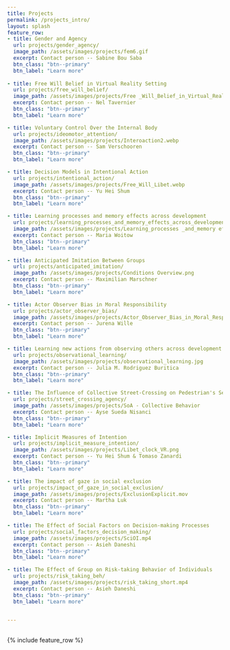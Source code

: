 ```yaml
---
title: Projects
permalink: /projects_intro/
layout: splash
feature_row:
- title: Gender and Agency
  url: projects/gender_agency/
  image_path: /assets/images/projects/fem6.gif
  excerpt: Contact person -- Sabine Bou Saba
  btn_class: "btn--primary"
  btn_label: "Learn more"
  
- title: Free Will Belief in Virtual Reality Setting
  url: projects/free_will_belief/
  image_path: /assets/images/projects/Free _Will_Belief_in_Virtual_Reality_Setting.webp
  excerpt: Contact person -- Nel Tavernier
  btn_class: "btn--primary"
  btn_label: "Learn more"

- title: Voluntary Control Over the Internal Body
  url: projects/ideomotor_attention/
  image_path: /assets/images/projects/Interoaction2.webp
  excerpt: Contact person -- Sam Verschooren
  btn_class: "btn--primary"
  btn_label: "Learn more"

- title: Decision Models in Intentional Action
  url: projects/intentional_action/
  image_path: /assets/images/projects/Free_Will_Libet.webp
  excerpt: Contact person -- Yu Hei Shum
  btn_class: "btn--primary"
  btn_label: "Learn more"

- title: Learning processes and memory effects across development
  url: projects/learning_processes_and_memory_effects_across_development/
  image_path: /assets/images/projects/Learning_processes _and_memory effects_across_development.webp
  excerpt: Contact person -- Maria Woitow
  btn_class: "btn--primary"
  btn_label: "Learn more"

- title: Anticipated Imitation Between Groups
  url: projects/anticipated_imitation/
  image_path: /assets/images/projects/Conditions Overview.png
  excerpt: Contact person -- Maximilian Marschner
  btn_class: "btn--primary"
  btn_label: "Learn more"

- title: Actor Observer Bias in Moral Responsibility
  url: projects/actor_observer_bias/
  image_path: /assets/images/projects/Actor_Observer_Bias_in_Moral_Responsibility.webp
  excerpt: Contact person -- Jurena Wille
  btn_class: "btn--primary"
  btn_label: "Learn more"

- title: Learning new actions from observing others across development
  url: projects/observational_learning/
  image_path: /assets/images/projects/observational_learning.jpg
  excerpt: Contact person -- Julia M. Rodriguez Buritica
  btn_class: "btn--primary"
  btn_label: "Learn more"

- title: The Influence of Collective Street-Crossing on Pedestrian's Sense of Agency
  url: projects/street_crossing_agency/
  image_path: /assets/images/projects/SoA - Collective Behavior
  excerpt: Contact person -- Ayse Sueda Nisanci
  btn_class: "btn--primary"
  btn_label: "Learn more"

- title: Implicit Measures of Intention
  url: projects/implicit_measure_intention/
  image_path: /assets/images/projects/Libet_clock_VR.png
  excerpt: Contact person -- Yu Hei Shum & Tomaso Zanardi
  btn_class: "btn--primary"
  btn_label: "Learn more"

- title: The impact of gaze in social exclusion
  url: projects/impact_of_gaze_in_social_exclusion/
  image_path: /assets/images/projects/ExclusionExplicit.mov
  excerpt: Contact person -- Martha Luk
  btn_class: "btn--primary"
  btn_label: "Learn more"

- title: The Effect of Social Factors on Decision-making Processes
  url: projects/social_factors_decision_making/
  image_path: /assets/images/projects/SciOI.mp4
  excerpt: Contact person -- Asieh Daneshi
  btn_class: "btn--primary"
  btn_label: "Learn more"

- title: The Effect of Group on Risk-taking Behavior of Individuals
  url: projects/risk_taking_beh/
  image_path: /assets/images/projects/risk_taking_short.mp4
  excerpt: Contact person -- Asieh Daneshi
  btn_class: "btn--primary"
  btn_label: "Learn more"


---
```


<br />
<div class="grid__wrapper">
{% include feature_row %}
</div>
